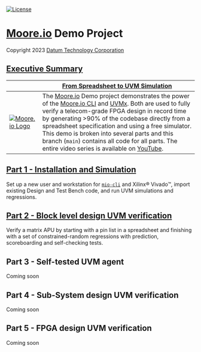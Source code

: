 [![License](https://img.shields.io/badge/License-GPL%203.0-blue.svg)](https://opensource.org/licenses/GPL-3.0)

# [Moore.io](https://www.mooreio.com/) Demo Project
Copyright 2023 [Datum Technology Corporation](https://datumtc.ca/)

## [Executive Summary](https://www.youtube.com/channel/UCSqqT6JtmecBIoC_3DMLk0g)
|  | **[From Spreadsheet to UVM Simulation](https://mio-cli.readthedocs.io/en/latest/code_templates.html)** |
|-|-|
| [![Moore.io Logo](https://www.mooreio.com/content/images/logo.png)](https://www.mooreio.com/) | The [Moore.io](https://www.mooreio.com/) Demo project demonstrates the power of the [Moore.io CLI](https://mio-cli.readthedocs.io/en/latest/commands.html) and [UVMx](https://datumtc.ca/products/uvmx).  Both are used to fully verify a telecom-grade FPGA design in record time by generating >90% of the codebase directly from a spreadsheet specification and using a free simulator.  This demo is broken into several parts and this branch (`main`) contains all code for all parts.  The entire video series is available on [YouTube](https://www.youtube.com/channel/UCSqqT6JtmecBIoC_3DMLk0g).

## [Part 1 - Installation and Simulation](https://github.com/Datum-Technology-Corporation/mio_demo/tree/p1_start)
Set up a new user and workstation for [`mio-cli`](https://pypi.org/project/mio-cli/) and Xilinx® Vivado™, import existing Design and Test Bench code, and run UVM simulations and regressions.

## [Part 2 - Block level design UVM verification](https://github.com/Datum-Technology-Corporation/mio_demo/tree/p2_start)
Verify a matrix APU by starting with a pin list in a spreadsheet and finishing with a set of constrained-random regressions with prediction, scoreboarding and self-checking tests.

## Part 3 - Self-tested UVM agent
Coming soon

## Part 4 - Sub-System design UVM verification
Coming soon

## Part 5 - FPGA design UVM verification
Coming soon
